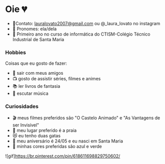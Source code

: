 # Oie 💔

* 🌼Contato: lauralovato2007@gmail.com ou @_laura_lovato no instagram
* 🌼 Pronomes: ela/dela
* 🌼 Primeiro ano no curso de informática do CTISM-Colégio Técnico Industrial de Santa Maria

### Hobbies

Coisas que eu gosto de fazer:
* 👯 sair com meus amigos
* 📺 gosto de assistir séries, filmes e animes
* 📚 ler livros de fantasia
* 🎵 escutar música

### Curiosidades

* 🎬 meus filmes preferidos são "O Castelo Animado" e "As Vantagens de ser Invisível"
* 🌊 meu lugar preferido é a praia
* 😻 eu tenho duas gatas
* 🎂 meu aniversário é 24/05 e eu nasci em Santa Maria
* 🎨 minhas cores preferidas são azul e verde

![gif]https://br.pinterest.com/pin/618611698829750602/